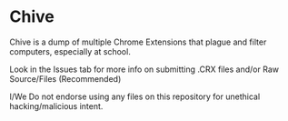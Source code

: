 # Chive
Chive is a dump of multiple Chrome Extensions that plague and filter computers, especially at school.

Look in the Issues tab for more info on submitting .CRX files and/or Raw Source/Files (Recommended)

I/We Do not endorse using any files on this repository for unethical hacking/malicious intent.
